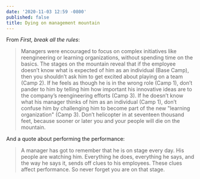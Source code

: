 ```yaml
---
date: '2020-11-03 12:59 -0800'
published: false
title: Dying on management mountain
---
```

From _First, break all the rules_:

> Managers were encouraged to focus on complex initiatives like reengineering or learning organizations, without spending time on the basics. The stages on the mountain reveal that if the employee doesn’t know what is expected of him as an individual (Base Camp), then you shouldn’t ask him to get excited about playing on a team (Camp 2). If he feels as though he is in the wrong role (Camp 1), don’t pander to him by telling him how important his innovative ideas are to the company’s reengineering efforts (Camp 3). If he doesn’t know what his manager thinks of him as an individual (Camp 1), don’t confuse him by challenging him to become part of the new "learning organization" (Camp 3). Don’t helicopter in at seventeen thousand feet, because sooner or later you and your people will die on the mountain.

And a quote about performing the performance: 

> A manager has got to remember that he is on stage every day. His people are watching him. Everything he does, everything he says, and the way he says it, sends off clues to his employees. These clues affect performance. So never forget you are on that stage.